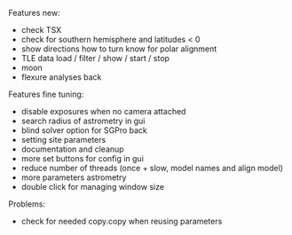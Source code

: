 
Features new:
- check TSX
- check for southern hemisphere and latitudes < 0
- show directions how to turn know for polar alignment
- TLE data load / filter / show / start / stop
- moon
- flexure analyses back

Features fine tuning:
- disable exposures when no camera attached
- search radius of astrometry in gui
- blind solver option for SGPro back
- setting site parameters
- documentation and cleanup
- more set buttons for config in gui
- reduce number of threads (once + slow, model names and align model)
- more parameters astrometry
- double click for managing window size

Problems:
- check for needed copy.copy when reusing parameters
